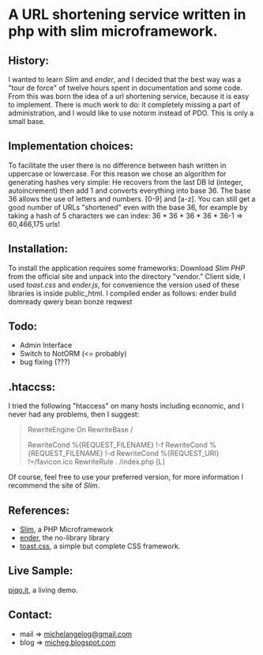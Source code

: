 A URL shortening service written in php with slim microframework.
=================================================================

History:
--------

I wanted to learn *Slim* and *ender*, and I decided that the best way was a "tour de force" of twelve hours spent in documentation and some code.
From this was born the idea of a url shortening service, because it is easy to implement.
There is much work to do: it completely missing a part of administration, and I would like to use notorm instead of PDO.
This is only a small base.

Implementation choices:
-----------------------

To facilitate the user there is no difference between hash written in uppercase or lowercase.
For this reason we chose an algorithm for generating hashes very simple:
He recovers from the last DB Id (integer, autoincrement) then add 1 and converts everything into base 36.
The base 36 allows the use of letters and numbers. [0-9] and [a-z].
You can still get a good number of URLs "shortened" even with the base 36, for example by taking a hash of 5 characters we can index:
36 * 36 * 36 * 36 * 36-1 => 60,466,175 urls!

Installation:
-------------

To install the application requires some frameworks:
Download *Slim PHP* from the official site and unpack into the directory "vendor."
Client side, I used *toast.css* and *ender.js*, for convenience the version used of these libraries is inside public_html.
I compiled ender as follows:
ender build domready qwery bean bonze reqwest

Todo:
-----

* Admin Interface
* Switch to NotORM (<= probably)
* bug fixing (???)

.htaccss:
---------

I tried the following "htaccess" on many hosts including economic, and I never had any problems, then I suggest:

> <IfModule mod_rewrite.c>
> RewriteEngine On
> RewriteBase /
> 
> RewriteCond %{REQUEST_FILENAME} !-f
> RewriteCond %{REQUEST_FILENAME} !-d
> RewriteCond %{REQUEST_URI} !=/favicon.ico
> RewriteRule . /index.php [L]
> </IfModule>

Of course, feel free to use your preferred version, for more information I recommend the site of *Slim*.

References:
-----------
* [Slim](http://www.slimframework.com/), a PHP Microframework
* [ender](http://ender.no.de/), the no-library library
* [toast.css](http://daneden.me/toast/), a simple but complete CSS framework. 

Live Sample:
------------
[piqo.it](http://www.piqo.it), a living demo.

Contact:
--------
* mail => [michelangelog@gmail.com](mailto://michelangelog@gmail.com)
* blog => [micheg.blogspot.com](http://micheg.blogspot.com)
